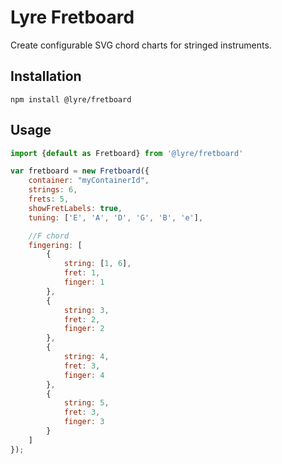 # Lyre Fretboard

Create configurable SVG chord charts for stringed instruments.

## Installation

`npm install @lyre/fretboard`

## Usage

```javascript
import {default as Fretboard} from '@lyre/fretboard'

var fretboard = new Fretboard({
    container: "myContainerId",
    strings: 6,
    frets: 5,
    showFretLabels: true,
    tuning: ['E', 'A', 'D', 'G', 'B', 'e'],

    //F chord
    fingering: [
        {
            string: [1, 6],
            fret: 1,
            finger: 1
        },
        {
            string: 3,
            fret: 2,
            finger: 2
        },
        {
            string: 4,
            fret: 3,
            finger: 4
        },
        {
            string: 5,
            fret: 3,
            finger: 3
        } 
    ]
});
```